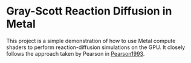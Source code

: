 # Gray-Scott Reaction Diffusion in Metal

This project is a simple demonstration of how to use Metal compute shaders to perform reaction-diffusion simulations on the GPU. It closely follows the approach taken by Pearson in [Pearson1993](https://www.science.org/doi/10.1126/science.261.5118.189).

